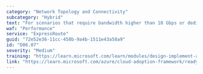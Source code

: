 ```yaml
---
category: "Network Topology and Connectivity"
subcategory: "Hybrid"
text: "For scenarios that require bandwidth higher than 10 Gbps or dedicated 10/100-Gbps ports, use ExpressRoute Direct."
waf: "Performance"
service: "ExpressRoute"
guid: "72e52e36-11cc-458b-9a4b-1511e43a58a9"
id: "D06.07"
severity: "Medium"
training: "https://learn.microsoft.com/learn/modules/design-implement-azure-expressroute/"
link: "https://learn.microsoft.com/azure/cloud-adoption-framework/ready/azure-best-practices/connectivity-to-azure"
---
```

